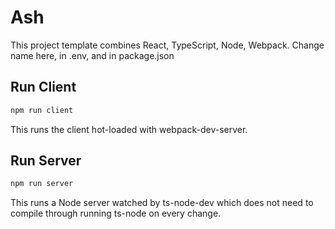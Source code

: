 # Ash
This project template combines React, TypeScript, Node, Webpack.
Change name here, in .env, and in package.json

## Run Client

```sh
npm run client
```

This runs the client hot-loaded with webpack-dev-server.

## Run Server

```sh
npm run server
```

This runs a Node server watched by ts-node-dev which does not need to compile
through running ts-node on every change.